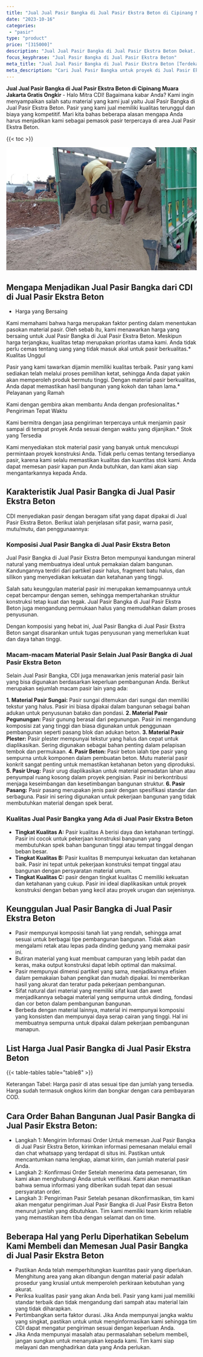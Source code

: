 ```yaml
---
title: "Jual Jual Pasir Bangka di Jual Pasir Ekstra Beton di Cipinang Muara Jakarta Gratis Ongkir"
date: "2023-10-16"
categories:
 - "pasir"
type: "product"
price: "[315000]"
description: "Jual Jual Pasir Bangka di Jual Pasir Ekstra Beton Dekat. Jual Pasir Bangka ini sering digunakan dalam proyek konstruksi sebagai material adukan yang berkualitas dan bersih. Kontak kami untuk mendapatkan informasi lebih lanjut."
focus_keyphrase: "Jual Pasir Bangka di Jual Pasir Ekstra Beton"
meta_title: "Jual Jual Pasir Bangka di Jual Pasir Ekstra Beton [Terdekat] - CDI"
meta_description: "Cari Jual Pasir Bangka untuk proyek di Jual Pasir Ekstra Beton? Kami menyediakan Jual Pasir Bangka berkualitas untuk bahan campuran. Segera dapatkan penawaran terbaik."
---
```


**Jual Jual Pasir Bangka di Jual Pasir Ekstra Beton di Cipinang Muara Jakarta Gratis Ongkir** - Halo Mitra CDI! Bagaimana kabar Anda? Kami ingin menyampaikan salah satu material yang kami jual yaitu Jual Pasir Bangka di Jual Pasir Ekstra Beton. Pasir yang kami jual memiliki kualitas terunggul dan biaya yang kompetitif. Mari kita bahas beberapa alasan mengapa Anda harus menjadikan kami sebagai pemasok pasir terpercaya di area Jual Pasir Ekstra Beton.

{{< toc >}}

![Jual Jual Pasir Bangka di Jual Pasir Ekstra Beton di Cipinang Muara Jakarta Gratis Ongkir](/images/pasir/pasir-bangunan-33.jpg)

## Mengapa Menjadikan Jual Pasir Bangka dari CDI di Jual Pasir Ekstra Beton

*   Harga yang Bersaing

Kami memahami bahwa harga merupakan faktor penting dalam menentukan pasokan material pasir. Oleh sebab itu, kami menawarkan harga yang bersaing untuk Jual Pasir Bangka di Jual Pasir Ekstra Beton. Meskipun harga terjangkau, kualitas tetap merupakan prioritas utama kami. Anda tidak perlu cemas tentang uang yang tidak masuk akal untuk pasir berkualitas.*   Kualitas Unggul

Pasir yang kami tawarkan dijamin memiliki kualitas terbaik. Pasir yang kami sediakan telah melalui proses pemilihan ketat, sehingga Anda dapat yakin akan memperoleh produk bermutu tinggi. Dengan material pasir berkualitas, Anda dapat memastikan hasil bangunan yang kokoh dan tahan lama.*   Pelayanan yang Ramah

Kami dengan gembira akan membantu Anda dengan profesionalitas.*   Pengiriman Tepat Waktu

Kami bermitra dengan jasa pengiriman terpercaya untuk menjamin pasir sampai di tempat proyek Anda sesuai dengan waktu yang dijanjikan.*   Stok yang Tersedia

Kami menyediakan stok material pasir yang banyak untuk mencukupi permintaan proyek konstruksi Anda. Tidak perlu cemas tentang tersedianya pasir, karena kami selalu memastikan kualitas dan kuantitas stok kami. Anda dapat memesan pasir kapan pun Anda butuhkan, dan kami akan siap mengantarkannya kepada Anda. 

## Karakteristik Jual Pasir Bangka di Jual Pasir Ekstra Beton

CDI menyediakan pasir dengan beragam sifat yang dapat dipakai di Jual Pasir Ekstra Beton. Berikut ialah penjelasan sifat pasir, warna pasir, mutu/mutu, dan penggunaannya:

### Komposisi Jual Pasir Bangka di Jual Pasir Ekstra Beton

Jual Pasir Bangka di Jual Pasir Ekstra Beton mempunyai kandungan mineral natural yang membuatnya ideal untuk pemakaian dalam bangunan. Kandungannya terdiri dari partikel pasir halus, fragment batu halus, dan silikon yang menyediakan kekuatan dan ketahanan yang tinggi.

Salah satu keunggulan material pasir ini merupakan kemampuannya untuk cepat bercampur dengan semen, sehingga mempertahankan struktur konstruksi tetap kuat dan tegak. Jual Pasir Bangka di Jual Pasir Ekstra Beton juga mengandung permukaan halus yang memudahkan dalam proses penyusunan.

Dengan komposisi yang hebat ini, Jual Pasir Bangka di Jual Pasir Ekstra Beton sangat disarankan untuk tugas penyusunan yang memerlukan kuat dan daya tahan tinggi.

### Macam-macam Material Pasir Selain Jual Pasir Bangka di Jual Pasir Ekstra Beton

Selain Jual Pasir Bangka, CDI juga menawarkan jenis material pasir lain yang bisa digunakan berdasarkan keperluan pembangunan Anda. Berikut merupakan sejumlah macam pasir lain yang ada:

**1\. Material Pasir Sungai:** Pasir sungai ditemukan dari sungai dan memiliki tekstur yang halus. Pasir ini biasa dipakai dalam bangunan sebagai bahan adukan untuk penyusunan batako dan pondasi.
**2\. Material Pasir Pegunungan:** Pasir gunung berasal dari pegunungan. Pasir ini mengandung komposisi zat yang tinggi dan biasa digunakan untuk penggunaan pembangunan seperti pasang blok dan adukan beton.
**3\. Material Pasir Plester:** Pasir plester mempunyai tekstur yang halus dan cepat untuk diaplikasikan. Sering digunakan sebagai bahan penting dalam pelapisan tembok dan permukaan.
**4\. Pasir Beton:** Pasir beton ialah tipe pasir yang sempurna untuk komponen dalam pembuatan beton. Mutu material pasir konkrit sangat penting untuk memastikan ketahanan beton yang diproduksi.
**5\. Pasir Urug:** Pasir urug diaplikasikan untuk material pemadatan lahan atau penyumpal ruang kosong dalam proyek pengisian. Pasir ini berkontribusi menjaga keseimbangan dan kesetimbangan bangunan struktur.
**6\. Pasir Pasang:** Pasir pasang merupakan jenis pasir dengan spesifikasi standar dan serbaguna. Pasir ini sering digunakan untuk pekerjaan bangunan yang tidak membutuhkan material dengan spek berat.

### Kualitas Jual Pasir Bangka yang Ada di Jual Pasir Ekstra Beton

*   **Tingkat Kualitas A:** Pasir kualitas A berisi daya dan ketahanan tertinggi. Pasir ini cocok untuk pekerjaan konstruksi bangunan yang membutuhkan spek bahan bangunan tinggi atau tempat tinggal dengan beban besar.
*   **Tingkat Kualitas B:** Pasir kualitas B mempunyai kekuatan dan ketahanan baik. Pasir ini tepat untuk pekerjaan konstruksi tempat tinggal atau bangunan dengan persyaratan material umum.
*   **Tingkat Kualitas C:** pasir dengan tingkat kualitas C memiliki kekuatan dan ketahanan yang cukup. Pasir ini ideal diaplikasikan untuk proyek konstruksi dengan beban yang kecil atau proyek urugan dan sejenisnya.

## Keunggulan Jual Pasir Bangka di Jual Pasir Ekstra Beton

*   Pasir mempunyai komposisi tanah liat yang rendah, sehingga amat sesuai untuk berbagai tipe pembangunan bangunan. Tidak akan mengalami retak atau lepas pada dinding gedung yang memakai pasir ini.
*   Butiran material yang kuat membuat campuran yang lebih padat dan keras, maka output konstruksi dapat lebih optimal dan maksimal.
*   Pasir mempunyai dimensi partikel yang sama, menjadikannya efisien dalam pemakaian bahan pengikat dan mudah dipakai. Ini memberikan hasil yang akurat dan teratur pada pekerjaan pembangunan.
*   Sifat natural dari material yang memiliki sifat kuat dan awet menjadikannya sebagai material yang sempurna untuk dinding, fondasi dan cor beton dalam pembangunan bangunan.
*   Berbeda dengan material lainnya, material ini mempunyai komposisi yang konsisten dan mempunyai daya serap cairan yang tinggi. Hal ini membuatnya sempurna untuk dipakai dalam pekerjaan pembangunan manapun.

## List Harga Jual Pasir Bangka di Jual Pasir Ekstra Beton

{{< table-tables table="table8" >}}

Keterangan Tabel: Harga pasir di atas sesuai tipe dan jumlah yang tersedia. Harga sudah termasuk ongkos kirim dan bongkar dengan cara pembayaran COD.

## Cara Order Bahan Bangunan Jual Pasir Bangka di Jual Pasir Ekstra Beton:

*   Langkah 1: Mengirim Informasi Order
Untuk memesan Jual Pasir Bangka di Jual Pasir Ekstra Beton, kirimkan informasi pemesanan melalui email dan chat whatsapp yang terdapat di situs ini. Pastikan untuk mencantumkan nama lengkap, alamat kirim, dan jumlah material pasir Anda.
*   Langkah 2: Konfirmasi Order
Setelah menerima data pemesanan, tim kami akan menghubungi Anda untuk verifikasi. Kami akan memastikan bahwa semua informasi yang diberikan sudah tepat dan sesuai persyaratan order.
*   Langkah 3: Pengiriman Pasir
Setelah pesanan dikonfirmasikan, tim kami akan mengatur pengiriman Jual Pasir Bangka di Jual Pasir Ekstra Beton menurut jumlah yang dibutuhkan. Tim kami memiliki team kirim reliable yang memastikan item tiba dengan selamat dan on time.

## Beberapa Hal yang Perlu Diperhatikan Sebelum Kami Membeli dan Memesan Jual Pasir Bangka di Jual Pasir Ekstra Beton

*   Pastikan Anda telah memperhitungkan kuantitas pasir yang diperlukan. Menghitung area yang akan dibangun dengan material pasir adalah prosedur yang krusial untuk memperoleh perkiraan kebutuhan yang akurat.
*   Periksa kualitas pasir yang akan Anda beli. Pasir yang kami jual memiliki standar terbaik dan tidak mengandung dari sampah atau material lain yang tidak diharapkan.
*   Pertimbangkan serta faktor durasi. Jika Anda mempunyai jangka waktu yang singkat, pastikan untuk untuk menginformasikan kami sehingga tim CDI dapat mengatur pengiriman sesuai dengan keperluan Anda.
*   Jika Anda mempunyai masalah atau permasalahan sebelum membeli, jangan sungkan untuk menanyakan kepada kami. Tim kami siap melayani dan menghadirkan data yang Anda perlukan.